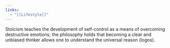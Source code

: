 ```yaml
---
links:
  - "[[Lifestyle]]"
---
```

Stoicism teaches the development of self-control as a means of overcoming destructive emotions; the philosophy holds that becoming a clear and unbiased thinker allows one to understand the universal reason (logos).